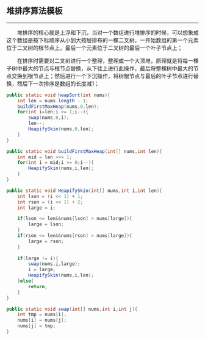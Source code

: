 ## 堆排序算法模板
----

&emsp;&emsp;堆排序的核心就是上浮和下沉，当对一个数组进行堆排序的时候，可以想象成这个数组是按下标顺序从小到大按层排布的一棵二叉树，一开始数组的第一个元素位于二叉树的根节点上，最后一个元素位于二叉树的最后一个叶子节点上；

&emsp;&emsp;在排序时需要对二叉树进行一个整理，整理成一个大顶堆，原理就是将每一棵子树中最大的节点与根节点替换，从下往上进行此操作，最后将整棵树中最大的节点交换到根节点上；然后进行一个下沉操作，将树根节点与最后的叶子节点进行替换，然后下一次排序是数组的长度减1；

```java
public static void heapSort(int nums){
    int len = nums.length - 1;
    buildFirstMaxHeap(nums,0,len);
    for(int i=len;i >= 1;i--){
        swap(nums,0,i);
        len--;
        HeapifySkin(nums,0,len);
    }
}

public static void buildFirstMaxHeap(int[] nums,int len){
    int mid = len >>> 1;
    for(int i = mid;i >= 0;i--){
        HeapifySkin(nums,i,len);
    }
}

public static void HeapifySkin(int[] nums,int i,int len){
    int lson = (i << 1) + 1;
    int rson = (i << 1) + 2;
    int large = i;

    if(lson <= len&&nums[lson] > nums[large]){
        large = lson;
    }
    if(rson <= len&&nums[rson] > nums[large]){
        large = rson;
    }
    
    if(large != i){
        swap(nums,i,large);
        i = large;
        HeapifySkin(nums,i,len);
    }else{
        return;
    }
}

public static void swap(int[] nums,int i,int j){
    int tmp = nums[i];
    nums[i] = nums[j];
    nums[j] = tmp;
}
```
